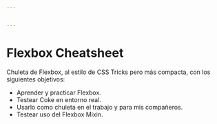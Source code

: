 ```yaml
---


---
```


<h1 id="flexbox-cheatsheet">Flexbox Cheatsheet</h1>
<p>Chuleta de Flexbox, al estilo de CSS Tricks pero más compacta, con los siguientes objetivos:</p>
<ul>
<li>Aprender y practicar Flexbox.</li>
<li>Testear Coke en entorno real.</li>
<li>Usarlo como chuleta en el trabajo y para mis compañeros.</li>
<li>Testear uso del Flexbox Mixin.</li>
</ul>

